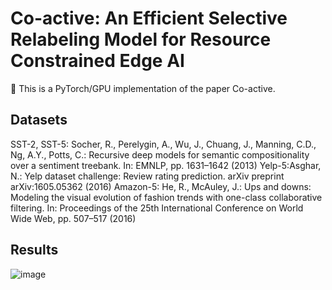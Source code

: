# Co-active: An Efficient Selective Relabeling Model for Resource Constrained Edge AI


🎉 This is a PyTorch/GPU implementation of the paper Co-active. 

## Datasets

 SST-2, SST-5: Socher, R., Perelygin, A., Wu, J., Chuang, J., Manning, C.D., Ng, A.Y., Potts, C.: Recursive deep models for semantic compositionality over a sentiment treebank. In: EMNLP, pp. 1631–1642 (2013) 
 Yelp-5:Asghar, N.: Yelp dataset challenge: Review rating prediction. arXiv preprint arXiv:1605.05362 (2016)
 Amazon-5: He, R., McAuley, J.: Ups and downs: Modeling the visual evolution of fashion trends with one-class collaborative filtering. In: Proceedings of the 25th International Conference on World Wide Web, pp. 507–517 (2016)
 
## Results
![image](https://github.com/user-attachments/assets/e58750aa-7ab4-4652-b2e3-c5c6321ae2dc)

